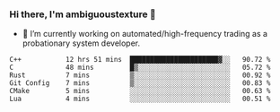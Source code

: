 ### Hi there, I'm ambiguoustexture 👋

<!--
**ambiguoustexture/ambiguoustexture** is a ✨ _special_ ✨ repository because its `README.md` (this file) appears on your GitHub profile.

Here are some ideas to get you started:
-->
- 🔭 I’m currently working on automated/high-frequency trading as a probationary system developer.
<!--START_SECTION:waka-->

```text
C++           12 hrs 51 mins  ██████████████████████▓░░   90.72 %
C             48 mins         █▒░░░░░░░░░░░░░░░░░░░░░░░   05.72 %
Rust          7 mins          ▒░░░░░░░░░░░░░░░░░░░░░░░░   00.92 %
Git Config    7 mins          ▒░░░░░░░░░░░░░░░░░░░░░░░░   00.83 %
CMake         5 mins          ░░░░░░░░░░░░░░░░░░░░░░░░░   00.63 %
Lua           4 mins          ░░░░░░░░░░░░░░░░░░░░░░░░░   00.51 %
```

<!--END_SECTION:waka-->
